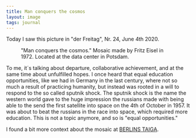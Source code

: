 ```yaml
---
title: Man conquers the cosmos
layout: image
tags: journal
---
```

Today I saw this picture in "der Freitag", Nr. 24, June 4th 2020. 

<figure>
<img alt="" src="/img/journal/man-conquers-the-cosmos.jpg">
<figcaption>"Man conquers the cosmos." Mosaic made by Fritz Eisel in 1972. Located at the data center in Potsdam.</figcaption>
</figure>

To me, it´s talking about departure, collaborative achievement, and at the same time about unfulfilled hopes. I once heard that equal education opportunities, like we had in Germany in the last century, where not so much a result of practicing humanity, but instead was rooted in a will to respond to the so called sputnik shock. The sputnik shock is the name the western world gave to the huge impression the russians made with being able to the send the first satellite into space on the 4th of October in 1957. It was about to beat the russians in the race into space, which required more education. This is not a topic anymore, and so is "equal opportunities."

I found a bit more context about the mosaic at [BERLINS TAIGA](https://berlinstaiga.de/themen/kultur-architektur/mosaik-rechenzentrum-potsdam/).